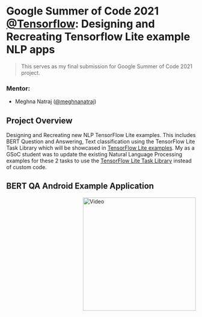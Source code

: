 # Google Summer of Code 2021 [@Tensorflow](https://github.com/tensorflow): Designing and Recreating Tensorflow Lite example NLP apps

>This serves as my final submission for Google Summer of Code 2021 project.

### Mentor:
* Meghna Natraj ([@meghnanatraj](https://github.com/MeghnaNatraj))

## Project Overview
Designing and Recreating new NLP TensorFlow Lite examples. This includes BERT Question and Answering, Text classification using the TensorFlow Lite Task Library which will be showcased in [TensorFlow Lite examples](https://www.tensorflow.org/lite/examples). My as a GSoC student was to update the existing Natural Language Processing examples for these 2 tasks to use the [TensorFlow Lite Task Library](https://www.tensorflow.org/lite/inference_with_metadata/task_library/overview) instead of custom code. 


## BERT QA Android Example Application


<img align="right" src="https://user-images.githubusercontent.com/67560900/122643946-37d0d380-d130-11eb-8e7c-f467b90cb0dd.mp4" width="300" alt="Video">














































